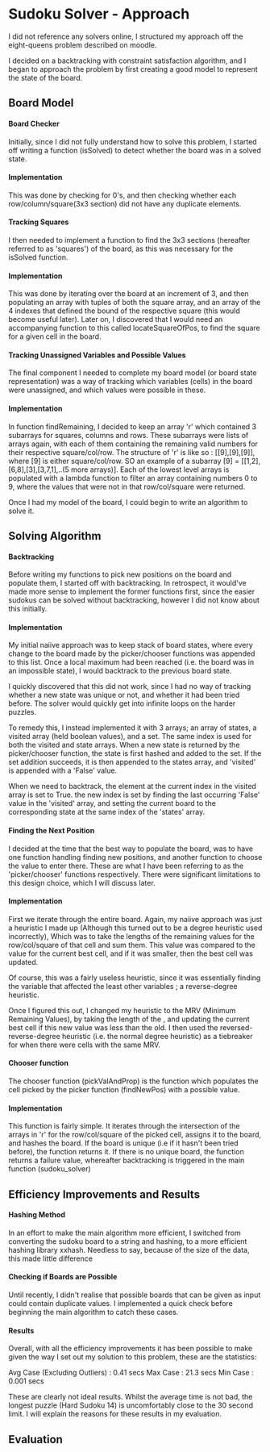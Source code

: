 # **Sudoku Solver - Approach**

I did not reference any solvers online, I structured my approach off the eight-queens problem described on moodle. 

I decided on a backtracking with constraint satisfaction algorithm, and I began to approach the problem by first creating a good model to represent the state of the board.

## **Board Model**

#### Board Checker
Initially, since I did not fully understand how to solve this problem, I started off writing a function (isSolved) to detect whether the board was in a solved state. 

#### Implementation
This was done by checking for 0's, and then checking whether each row/column/square(3x3 section) did not have any duplicate elements.

#### Tracking Squares
I then needed to implement a function to find the 3x3 sections (hereafter referred to as 'squares') of the board, as this was necessary for the isSolved function. 

#### Implementation
This was done by iterating over the board at an increment of 3, and then populating an array with tuples of both the square array, and an array of the 4 indexes that defined the bound of the respective square (this would become useful later). Later on, I discovered that I would need an accompanying function to this called locateSquareOfPos, to find the square for a given cell in the board.

#### Tracking Unassigned Variables and Possible Values
The final component I needed to complete my board model (or board state representation) was a way of tracking which variables (cells) in the board were unassigned, and which values were possible in these. 

#### Implementation
In function findRemaining, I decided to keep an array 'r' which contained 3 subarrays for squares, columns and rows. These subarrays were lists of arrays again, with each of them containing the remaining valid numbers for their respective square/col/row. The structure of 'r' is like so : 
[[9],[9],[9]], where [9] is either square/col/row. SO an example of a subarray [9] = [[1,2],[6,8],[3],[3,7,1],..(5 more arrays)].
Each of the lowest level arrays is populated with a lambda function to filter an array containing numbers 0 to 9, where the values that were not in that row/col/square were returned.

Once I had my model of the board, I could begin to write an algorithm to solve it.

## **Solving Algorithm**

#### Backtracking 
Before writing my functions to pick new positions on the board and populate them, I started off with backtracking. In retrospect, it would've made more sense to implement the former functions first, since the easier sudokus can be solved without backtracking, however I did not know about this initially. 

#### Implementation
 My initial naiive approach was to keep stack of board states, where every change to the board made by the picker/chooser functions was appended to this list. Once a local maximum had been reached (i.e. the board was in an impossible state), I would backtrack to the previous board state. 

 I quickly discovered that this did not work, since I had no way of tracking whether a new state was unique or not, and whether it had been tried before. The solver would quickly get into infinite loops on the harder puzzles. 

 To remedy this, I instead implemented it with 3 arrays; an array of states, a visited array (held boolean values), and a set. 
 The same index is used for both the visited and state arrays. When a new state is returned by the picker/chooser function, the state is first hashed and added to the set. If the set addition succeeds, it is then appended to the states array, and 'visited' is appended with a 'False' value. 

 When we need to backtrack, the element at the current index in the visited array is set to True. the new index is set by finding the last occurring 'False' value in the 'visited' array, and setting the current board to the corresponding state at the same index of the 'states' array. 

 #### Finding the Next Position
I decided at the time that the best way to populate the board, was to have one function handling finding new positions, and another function to choose the value to enter there. These are what I have been referring to as the 'picker/chooser' functions respectively. 
There were significant limitations to this design choice, which I will discuss later. 

#### Implementation
First we iterate through the entire board. Again, my naiive approach was just a heuristic I made up (Although this turned out to be a degree heuristic used incorrectly), Which was to take the lengths of the remaining values for the row/col/square of that cell and sum them. This value was compared to the value for the current best cell, and if it was smaller, then the best cell was updated. 

Of course, this was a fairly useless heuristic, since it was essentially finding the variable that affected the least other variables ; a reverse-degree heuristic. 

Once I figured this out, I changed my heuristic to the MRV (Minimum Remaining Values), by taking the length of the , and updating the current best cell if this new value was less than the old. I then used the reversed-reverse-degree heuristic (i.e. the normal degree heuristic) as a tiebreaker for when there were cells with the same MRV.

#### Chooser function
The chooser function (pickValAndProp) is the function which populates the cell picked by the picker function (findNewPos) with a possible value.
#### Implementation
This function is fairly simple. It iterates through the intersection of the arrays in 'r' for the row/col/square of the picked cell, assigns it to the board, and hashes the board. If the board is unique (i.e if it hasn't been tried before), the function returns it. If there is no unique board, the function returns a failure value, whereafter backtracking is triggered in the main function (sudoku_solver)

## **Efficiency Improvements and Results**

#### Hashing Method 
In an effort to make the main algorithm more efficient, I switched from converting the sudoku board to a string and hashing, to a more efficient hashing library xxhash. Needless to say, because of the size of the data, this made little difference

#### Checking if Boards are Possible
Until recently, I didn't realise that possible boards that can be given as input could contain duplicate values. I implemented a quick check before beginning the main algorithm to catch these cases. 

#### Results 
Overall, with all the efficiency improvements it has been possible to make given the way I set out my solution to this problem, these are the statistics: 

Avg Case (Excluding Outliers) : 0.41 secs
Max Case : 21.3 secs
Min Case : 0.001 secs

These are clearly not ideal results. Whilst the average time is not bad, the longest puzzle (Hard Sudoku 14) is uncomfortably close to the 30 second limit. I will explain the reasons for these results in my evaluation. 

## **Evaluation**





